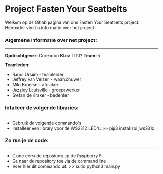 **Project Fasten Your Seatbelts**
======

Welkom op de Gitlab pagina van ons Fasten Your Seatbelts project. Hieronder vindt u informatie over het project.

### Algemene informatie over het project:
---
**Opdrachtgever:** Corendon
**Klas:** IT102
**Team:** 5

**Teamleden:**
*    Raoul Ursum - teamleider
*    Jeffrey van Velzen - waarschuwer
*    Milo Broerse - afmaker
*    Jazzley Louisville - groepswerker
*    Stefan de Kraker - bedenker

### Intalleer de volgende libraries:
---
*    Gebruik de volgende commando's
*    Installeer een library voor de WS2812 LED's: >> pip3 install rpi_ws281x

### Zo run je de code:
---
*    Clone eerst de repository op de Raspberry Pi
*    Ga naar de repository toe via de command line
*    Voer hier dit commando uit: >> sudo python3 main.py
